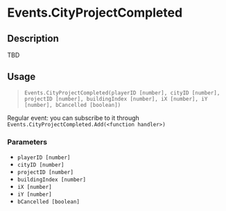 # Events.CityProjectCompleted
## Description
TBD

## Usage
> `Events.CityProjectCompleted(playerID [number], cityID [number], projectID [number], buildingIndex [number], iX [number], iY [number], bCancelled [boolean])`

Regular event: you can subscribe to it through `Events.CityProjectCompleted.Add(<function handler>)`

### Parameters
- `playerID [number]`
- `cityID [number]`
- `projectID [number]`
- `buildingIndex [number]`
- `iX [number]`
- `iY [number]`
- `bCancelled [boolean]`